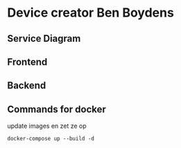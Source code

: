 # Device creator Ben Boydens

## Service Diagram

## Frontend

## Backend

## Commands for docker

update images en zet ze op

```
docker-compose up --build -d
```
